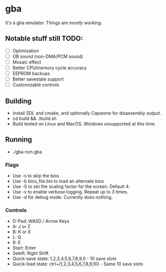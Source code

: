 # gba
It's a gba emulator. Things are _mostly working_.

## Notable stuff still TODO:

- [ ] Optimization
- [ ] GB sound (non-DMA/PCM sound)
- [ ] Mosaic effect
- [ ] Better CPU/memory cycle accuracy
- [ ] EEPROM backups
- [ ] Better savestate support
- [ ] Customizable controls

## Building
- Install SDL and cmake, and optionally Capstone for disassembly output.
- cd build && ./build.sh
- Build tested on Linux and MacOS. Windows unsupported at this time.

## Running
- ./gba rom.gba

### Flags
- Use -s to skip the bios
- Use -b bios_file.bin to load an alternate bios
- Use -S <int> to set the scaling factor for the screen. Default 4.
- Use -v to enable verbose logging. Repeat up to 3 times.
- Use -d for debug mode. Currently does nothing.

### Controls
- D-Pad: WASD / Arrow Keys
- A: J or Z
- B: K or X
- L: Q
- R: E
- Start: Enter
- Seleft: Right Shift
- Quick-save state: 1,2,3,4,5,6,7,8,9,0 - 10 save slots
- Quick-load state: ctrl+(1,2,3,4,5,6,7,8,9,10) - Same 10 save slots
